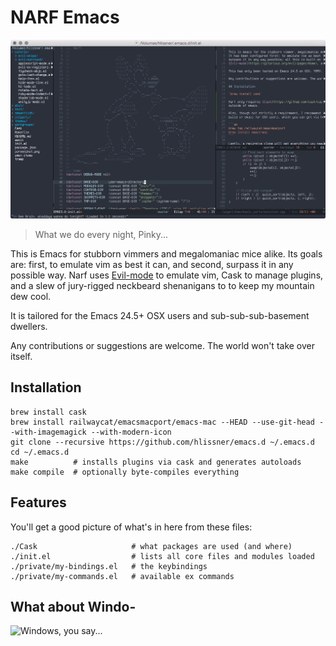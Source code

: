 # NARF Emacs

![Screenshot](assets/screenshots/01.png)

> What we do every night, Pinky...

This is Emacs for stubborn vimmers and megalomaniac mice alike. Its goals are:
first, to emulate vim as best it can, and second, surpass it in any possible
way. Narf uses [Evil-mode](https://gitorious.org/evil/pages/Home) to emulate
vim, Cask to manage plugins, and a slew of jury-rigged neckbeard shenanigans to
to keep my mountain dew cool.

It is tailored for the Emacs 24.5+ OSX users and sub-sub-sub-basement dwellers.

Any contributions or suggestions are welcome. The world won't take over itself.

## Installation

```
brew install cask
brew install railwaycat/emacsmacport/emacs-mac --HEAD --use-git-head --with-imagemagick --with-modern-icon
git clone --recursive https://github.com/hlissner/emacs.d ~/.emacs.d
cd ~/.emacs.d
make          # installs plugins via cask and generates autoloads
make compile  # optionally byte-compiles everything
```

## Features

You'll get a good picture of what's in here from these files:

```
./Cask                     # what packages are used (and where)
./init.el                  # lists all core files and modules loaded
./private/my-bindings.el   # the keybindings
./private/my-commands.el   # available ex commands
```

## What about Windo-
![Windows, you say...](http://i3.kym-cdn.com/photos/images/newsfeed/000/549/293/504.gif)
